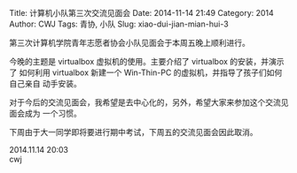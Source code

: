 Title: 计算机小队第三次交流见面会
Date: 2014-11-14 21:49
Category: 2014
Author: CWJ
Tags: 青协, 小队
Slug: xiao-dui-jian-mian-hui-3

第三次计算机学院青年志愿者协会小队见面会于本周五晚上顺利进行。

今晚的主题是 virtualbox 虚拟机的使用。主要介绍了 virtualbox 的安装，并演示了
如何利用 virtualbox 新建一个 Win-Thin-PC 的虚拟机，并指导了孩子们如何自己亲自
动手安装。

对于今后的交流见面会，我希望是去中心化的，另外，希望大家来参加这个交流见面会成为
一个习惯。

下周由于大一同学即将要进行期中考试，下周五的交流见面会因此取消。


2014.11.14 20:03  
cwj
